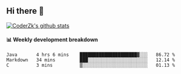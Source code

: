 ## Hi there 👋

[![CoderZk's github stats](https://github-readme-stats.vercel.app/api?username=zhoukuo123&show_icons=true&count_private=true)](https://github.com/anuraghazra/github-readme-stats)

#### :bar_chart: Weekly development breakdown

<!--START_SECTION:waka-->
```text
Java       4 hrs 6 mins    █████████████████████▓░░░   86.72 % 
Markdown   34 mins         ███░░░░░░░░░░░░░░░░░░░░░░   12.14 % 
C          3 mins          ▒░░░░░░░░░░░░░░░░░░░░░░░░   01.13 % 
```
<!--END_SECTION:waka-->
